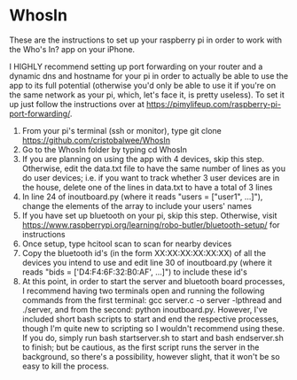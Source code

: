 # WhosIn
These are the instructions to set up your raspberry pi in order to work with the Who's In? app on your iPhone. 

I HIGHLY recommend setting up port forwarding on your router and a dynamic dns and hostname for your pi in order to actually be able to use the app to its full potential (otherwise you'd only be able to use it if you're on the same network as your pi, which, let's face it, is pretty useless). To set it up just follow the instructions over at https://pimylifeup.com/raspberry-pi-port-forwarding/.

1. From your pi's terminal (ssh or monitor), type git clone https://github.com/cristobalwee/WhosIn
2. Go to the WhosIn folder by typing cd WhosIn
3. If you are planning on using the app with 4 devices, skip this step. Otherwise, edit the data.txt file to have the same number of lines as you do user devices; i.e. if you want to track whether 3 user devices are in the house, delete one of the lines in data.txt to have a total of 3 lines
4. In line 24 of inoutboard.py (where it reads "users = ["user1", ...]"), change the elements of the array to include your users' names
5. If you have set up bluetooth on your pi, skip this step. Otherwise, visit https://www.raspberrypi.org/learning/robo-butler/bluetooth-setup/ for instructions
6. Once setup, type hcitool scan to scan for nearby devices
7. Copy the bluetooth id's (in the form XX:XX:XX:XX:XX:XX) of all the devices you intend to use and edit line 30 of inoutboard.py (where it reads "bids = ['D4:F4:6F:32:B0:AF', ...]") to include these id's
8. At this point, in order to start the server and bluetooth board processes, I recommend having two terminals open and running the following commands from the first terminal: gcc server.c -o server -lpthread and ./server, and from the second: python inoutboard.py. However, I've included short bash scripts to start and end the respective processes, though I'm quite new to scripting so I wouldn't recommend using these. If you do, simply run bash startserver.sh to start and bash endserver.sh to finish; but be cautious, as the first script runs the server in the background, so there's a possibility, however slight, that it won't be so easy to kill the process.
